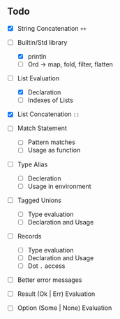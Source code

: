 ## Todo
- [x] String Concatenation `++`
- [ ] Builtin/Std library
    - [x] println
    - [ ] Ord -> map, fold, filter, flatten
- [ ] List Evaluation
    - [x] Declaration
    - [ ] Indexes of Lists
- [x] List Concatenation `::`
- [ ] Match Statement
    - [ ] Pattern matches
    - [ ] Usage as function
- [ ] Type Alias
    - [ ] Decleration
    - [ ] Usage in environment
- [ ] Tagged Unions
    - [ ] Type evaluation
    - [ ] Declaration and Usage
- [ ] Records
    - [ ] Type evaluation
    - [ ] Declaration and Usage
    - [ ] Dot `.` access
- [ ] Better error messages
- [ ] Result (Ok | Err) Evaluation
- [ ] Option (Some | None) Evaluation 

